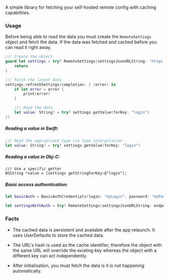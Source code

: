 A simple library for fetching your self-hosted remote config with caching capabilities.

### Usage

Before being able to read the data you must create the `RemoteSettings` object and fetch the data. If the data was fetched and cached before you can read it right away.

```swift
/// Create the object
guard let settings = try? RemoteSettings(settingsJsonURLString: "https://api.github.com/users/github") else {
	return
}

/// Fetch the latest data
settings.refreshSettings(completion: { (error) in
	if let error = error {
		print(error)
	}

	/// Read the data
	let value: String? = try? settings.getValue(forKey: "login")
})
```

##### Reading a value in Swift:
```swift
/// Read the appropriate type via type interpolation
let value: String? = try? settings.getValue(forKey: "login")
```

##### Reading a value in Obj-C:
```obj-c
/// Use a specific getter
NSString *value = [settings getStringForKey:@"login"];
```

##### Basic access authentication:
```swift
let basicAuth = BasicAuthCredentials(login: "myLogin", password: "myPassword")

let settingsWithAuth = try? RemoteSettings(settingsJsonURLString: endpointWithAuth, basicAuth: basicAuth)
```
### Facts

- The cached data is persistent and available after the app relaunch. It uses UserDefaults to store the cached data.

- The URL's hash is used as the cache identifier, therefore the object with the same URL will override the existing key whereas the object with a different key can act independently.

- After initialisation, you must fetch the data is it is not happening automatically.
